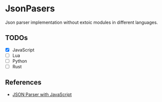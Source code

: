 # JsonPasers

Json parser implementation without extoic modules in different languages.

## TODOs

- [x] JavaScript
- [ ] Lua
- [ ] Python
- [ ] Rust

## References

- [JSON Parser with JavaScript](https://lihautan.com/json-parser-with-javascript/)

